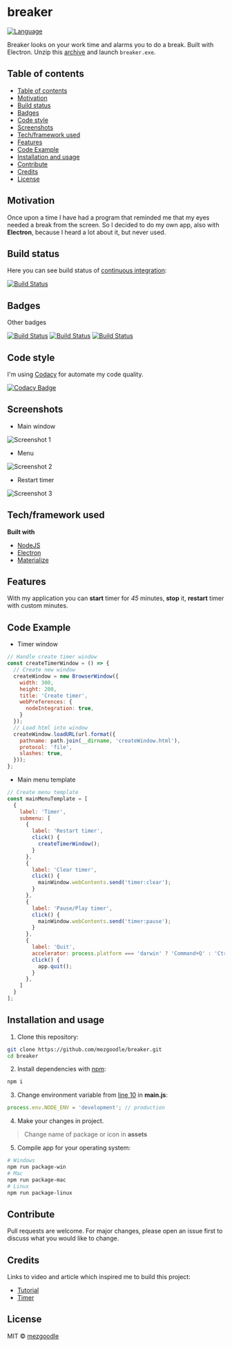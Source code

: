 # breaker

[![Language](https://img.shields.io/badge/language-javascript-brightgreen?style=flat-square)](https://nodejs.org/uk/)

Breaker looks on your work time and alarms you to do a break. Built with Electron. Unzip this [archive](https://github.com/mezgoodle/breaker/releases/download/v0.2.0/breaker-win32-ia32.zip) and launch `breaker.exe`.

## Table of contents

- [Table of contents](#table-of-contents)
- [Motivation](#motivation)
- [Build status](#build-status)
- [Badges](#badges)
- [Code style](#code-style)
- [Screenshots](#screenshots)
- [Tech/framework used](#techframework-used)
- [Features](#features)
- [Code Example](#code-example)
- [Installation and usage](#installation-and-usage)
- [Contribute](#contribute)
- [Credits](#credits)
- [License](#license)

## Motivation

Once upon a time I have had a program that reminded me that my eyes needed a break from the screen. So I decided to do my own app, also with **Electron**, because I heard a lot about it, but never used. 

## Build status

Here you can see build status of [continuous integration](https://en.wikipedia.org/wiki/Continuous_integration):

[![Build Status](https://travis-ci.com/mezgoodle/breaker.svg?branch=master)](https://travis-ci.com/mezgoodle/breaker)

## Badges

Other badges

[![Build Status](https://img.shields.io/badge/Theme-Reminder-brightgreen?style=flat-square)](https://www.google.com/search?q=reminder&rlz=1C1CHZO_ukUA900UA900&oq=reminder&aqs=chrome..69i57j0l7.1631j0j7&sourceid=chrome&ie=UTF-8)
[![Build Status](https://img.shields.io/badge/Platform-Electron-brightgreen?style=flat-square)](https://www.electronjs.org/)
[![Build Status](https://img.shields.io/badge/OS-Any-brightgreen?style=flat-square)](https://en.wikipedia.org/wiki/Operating_system)

## Code style

I'm using [Codacy](https://www.codacy.com/) for automate my code quality.

[![Codacy Badge](https://app.codacy.com/project/badge/Grade/3a3be140ae684d61bbccaf15c57aeb00)](https://www.codacy.com/manual/mezgoodle/breaker?utm_source=github.com&amp;utm_medium=referral&amp;utm_content=mezgoodle/breaker&amp;utm_campaign=Badge_Grade)
 
## Screenshots

- Main window

![Screenshot 1](https://raw.githubusercontent.com/mezgoodle/images/master/breaker1.png)

- Menu

![Screenshot 2](https://raw.githubusercontent.com/mezgoodle/images/master/breaker2.png)

- Restart timer

![Screenshot 3](https://raw.githubusercontent.com/mezgoodle/images/master/breaker3.png)

## Tech/framework used

**Built with**
- [NodeJS](https://nodejs.org/uk/)
- [Electron](https://www.electronjs.org/)
- [Materialize](https://materializecss.com/)

## Features

With my application you can **start** timer for _45_ minutes, **stop** it, **restart** timer with custom minutes.

## Code Example

- Timer window

```js
// Handle create timer window
const createTimerWindow = () => {
  // Create new window
  createWindow = new BrowserWindow({
    width: 300,
    height: 200,
    title: 'Create timer',
    webPreferences: {
      nodeIntegration: true,
    }
  });
  // Load html into window
  createWindow.loadURL(url.format({
    pathname: path.join(__dirname, 'createWindow.html'),
    protocol: 'file',
    slashes: true,
  }));
};
```

- Main menu template

```js
// Create menu template
const mainMenuTemplate = [
  {
    label: 'Timer',
    submenu: [
      {
        label: 'Restart timer',
        click() {
          createTimerWindow();
        }
      },
      {
        label: 'Clear timer',
        click() {
          mainWindow.webContents.send('timer:clear');
        }
      },
      {
        label: 'Pause/Play timer',
        click() {
          mainWindow.webContents.send('timer:pause');
        }
      },
      {
        label: 'Quit',
        accelerator: process.platform === 'darwin' ? 'Command+Q' : 'Ctrl+Q',
        click() {
          app.quit();
        }
      },
    ]
  }
];
```

## Installation and usage

1. Clone this repository:

```bash
git clone https://github.com/mezgoodle/breaker.git
cd breaker
```

2. Install dependencies with [npm](https://www.npmjs.com/):

```bash
npm i
```

3. Change environment variable from [line 10](https://github.com/mezgoodle/breaker/blob/master/main.js#L10) in **main.js**:

```js
process.env.NODE_ENV = 'development'; // production
```

4. Make your changes in project.

> Change name of package or icon in **assets**

5. Compile app for your operating system:

```bash
# Windows
npm run package-win
# Mac
npm run package-mac
# Linux
npm run package-linux
```

## Contribute

Pull requests are welcome. For major changes, please open an issue first to discuss what you would like to change.

## Credits

Links to video and article which inspired me to build this project:

- [Tutorial](https://www.youtube.com/watch?v=kN1Czs0m1SU)
- [Timer](https://www.w3schools.com/howto/tryit.asp?filename=tryhow_js_countdown)

## License

MIT © [mezgoodle](https://github.com/mezgoodle)

